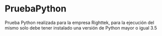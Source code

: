 # PruebaPython
Prueba Python realizada para la empresa Righttek, para la ejecución del mismo solo debe tener instalado una versión de Python mayor o igual 3.5
